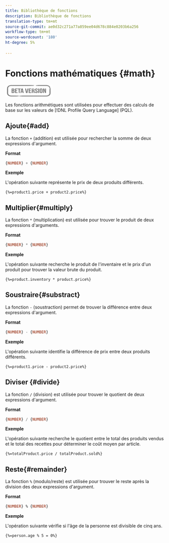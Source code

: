 ```yaml
---
title: Bibliothèque de fonctions
description: Bibliothèque de fonctions
translation-type: tm+mt
source-git-commit: ae0d32c271a77a859ee04d678c884e0203b6a256
workflow-type: tm+mt
source-wordcount: '180'
ht-degree: 5%

---
```


# Fonctions mathématiques {#math}

![](../../assets/do-not-localize/badge.png)

Les fonctions arithmétiques sont utilisées pour effectuer des calculs de base sur les valeurs de [!DNL Profile Query Language] (PQL).

## Ajoute{#add}

La fonction `+` (addition) est utilisée pour rechercher la somme de deux expressions d&#39;argument.

**Format**

```sql
{NUMBER} + {NUMBER}
```

**Exemple**

L&#39;opération suivante représente le prix de deux produits différents.

```
{%=product1.price + product2.price%}
```

## Multiplier{#multiply}

La fonction `*` (multiplication) est utilisée pour trouver le produit de deux expressions d&#39;arguments.

**Format**

```sql
{NUMBER} * {NUMBER}
```

**Exemple**

L&#39;opération suivante recherche le produit de l&#39;inventaire et le prix d&#39;un produit pour trouver la valeur brute du produit.

```
{%=product.inventory * product.price%}
```

## Soustraire{#substract}

La fonction `-` (soustraction) permet de trouver la différence entre deux expressions d&#39;argument.

**Format**

```sql
{NUMBER} - {NUMBER}
```

**Exemple**

L&#39;opération suivante identifie la différence de prix entre deux produits différents.

```
{%=product1.price - product2.price%}
```

## Diviser {#divide}

La fonction `/` (division) est utilisée pour trouver le quotient de deux expressions d&#39;argument.

**Format**

```sql
{NUMBER} / {NUMBER}
```

**Exemple**

L&#39;opération suivante recherche le quotient entre le total des produits vendus et le total des recettes pour déterminer le coût moyen par article.

```
{%=totalProduct.price / totalProduct.sold%}
```

## Reste{#remainder}

La fonction `%` (modulo/reste) est utilisée pour trouver le reste après la division des deux expressions d&#39;argument.

**Format**

```sql
{NUMBER} % {NUMBER}
```

**Exemple**

L&#39;opération suivante vérifie si l&#39;âge de la personne est divisible de cinq ans.

```
{%=person.age % 5 = 0%}
```
